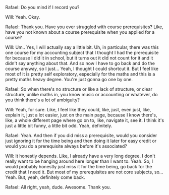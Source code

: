 Rafael: Do you mind if I record you? 

Will: Yeah. Okay. 

Rafael: Thank you. Have you ever struggled with course prerequisites? Like, have you not known about a course prerequisite when you applied for a course? 

Will: Um.. Yes, I will actually say a little bit. Uh, in particular, there was this one course for my accounting subject that I thought I had the prerequisite for because I did it in school, but it turns out it did not count for it and it didn't say anything about that. And so now I have to go back and do the course anyway, so I just... Yeah, I thought I could shortcut it. But I feel like most of it is pretty self exploratory, especially for the maths and this is a pretty maths heavy degree. You're just gonna go one by one.

Rafael: So when there's no structure or like a lack of structure, or clear structure, unlike maths in, you know music or accounting or whatever, do you think there's a lot of ambiguity? 

Will: Yeah, for sure. Like, I feel like they could, like, just, even just, like, explain it, just a lot easier, just on the main page, because I know there's, like, a whole different page where go on to, like, navigate it, see it. I think it's just a little bit funny, a little bit odd. Yeah, definitely. 

Rafael: Yeah. And then if you did miss a prerequisite, would you consider just ignoring it for the time being and then doing it later for easy credit or would you do a prerequisite always before it's associated? 

Will: It honestly depends. Like, I already have a very long degree. I don't really want to be hanging around here longer than I want to. Yeah. So, I would probably honestly just miss it for the time being, go back for the credit that I need it. But most of my prerequisites are not core subjects, so... Yeah. But, yeah, definitely come back. 

Rafael: All right, yeah, dude. Awesome. Thank you.
